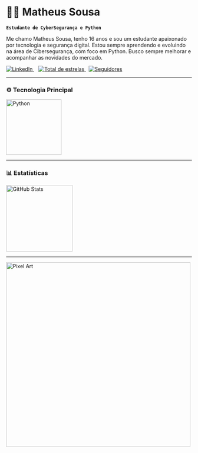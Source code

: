 # 👨‍💻 Matheus Sousa

**`Estudante de CyberSegurança e Python`**

Me chamo Matheus Sousa, tenho 16 anos e sou um estudante apaixonado por tecnologia e segurança digital. Estou sempre aprendendo e evoluindo na área de Cibersegurança, com foco em Python. Busco sempre melhorar e acompanhar as novidades do mercado.


<p align="left">
    <a href="https://www.linkedin.com/in/matheus-sousa-de-lima-b3a09a340/">
        <img 
            alt="LinkedIn" 
            title="Meu LinkedIn" 
            src="https://custom-icon-badges.demolab.com/badge/-LinkedIn-blue?style=for-the-badge&logo=linkedin&logoColor=blue&labelColor=030314"
        />
    </a>
&nbsp;&nbsp;
    <a href="https://github.com/sous4sec?tab=repositories&sort=stargazers">
        <img 
            alt="Total de estrelas" 
            title="Total de estrelas GitHub" 
            src="https://custom-icon-badges.demolab.com/github/stars/sous4sec?color=blue&style=for-the-badge&labelColor=030314&logo=star&label=Estrelas"
        />
    </a>
&nbsp;
    <a href="https://github.com/sous4sec?tab=followers">
        <img 
            alt="Seguidores" 
            title="Me siga no GitHub" 
            src="https://custom-icon-badges.demolab.com/github/followers/sous4sec?color=blue&labelColor=030314&style=for-the-badge&logo=github&label=Seguidores&logoColor=white"
        />
    </a>
</p>

---

### ⚙️ Tecnologia Principal

<p align="left">
    <img 
        alt="Python" 
        title="Python" 
        width="150px" 
        src="https://img.shields.io/badge/Python-030314?style=for-the-badge&logo=python&logoColor=blue" 
    />
</p>

---

### 📊 Estatísticas

<div style="display: flex; flex-wrap: wrap;">
  <img 
    alt="GitHub Stats" 
    height="180" 
    src="https://github-readme-stats.vercel.app/api?username=sous4sec&show_icons=true&theme=holi&include_all_commits=true&locale=pt-br" 
  />
</div>

---

<p align="left">
    <img 
        alt="Pixel Art" 
        width="500" 
        src="https://soranews24.com/wp-content/uploads/sites/3/2014/12/pixel-8.gif" 
    />
</p>

